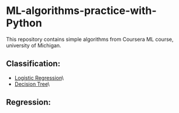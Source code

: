# ML-algorithms-practice-with-Python
This repository contains simple algorithms from Coursera ML course, university of Michigan.

## Classification:
* [Logistic Regression]()\
* [Decision Tree]()\


## Regression:




